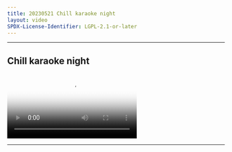 ```yaml
---
title: 20230521 Chill karaoke night
layout: video
SPDX-License-Identifier: LGPL-2.1-or-later
---
```


---

## Chill karaoke night

<div class="container">
  <video id="my-video" class="video-js vjs-fluid vjs-layout-medium" poster="https://media.discordapp.net/attachments/1083515523846914179/1109909221698441276/20230521.jpg" preload="auto" controls="controls" data-setup='{}'>
    <source src="https://drive.ayampenyet.eu.org/api/raw/?path=/%F0%9F%94%AE%20Unarchive%20Karaoke%20Moona/%5B20230521%5D%20%E3%80%90MoonUtau%E3%80%91Chill%20karaoke%20night%E3%80%90Unarchive%E3%80%91%20(sXA3o8dp4q0).mp4" type="video/mp4"/>
  </video>
</div>

---
